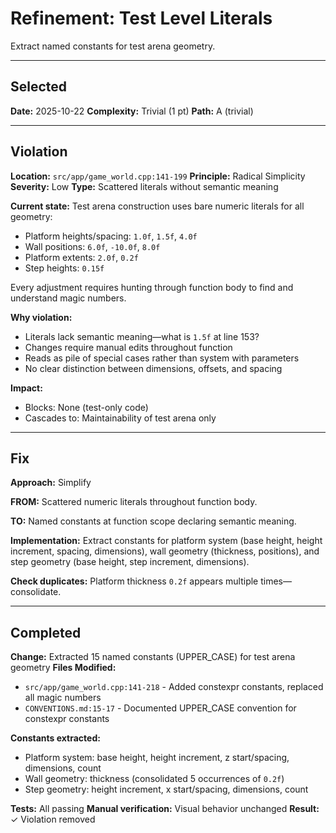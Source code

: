 # Refinement: Test Level Literals

Extract named constants for test arena geometry.

---

<!-- BEGIN: SELECT/SELECTED -->
## Selected

**Date:** 2025-10-22
**Complexity:** Trivial (1 pt)
**Path:** A (trivial)
<!-- END: SELECT/SELECTED -->

---

<!-- BEGIN: SELECT/VIOLATION -->
## Violation

**Location:** `src/app/game_world.cpp:141-199`
**Principle:** Radical Simplicity
**Severity:** Low
**Type:** Scattered literals without semantic meaning

**Current state:**
Test arena construction uses bare numeric literals for all geometry:
- Platform heights/spacing: `1.0f`, `1.5f`, `4.0f`
- Wall positions: `6.0f`, `-10.0f`, `8.0f`
- Platform extents: `2.0f`, `0.2f`
- Step heights: `0.15f`

Every adjustment requires hunting through function body to find and understand magic numbers.

**Why violation:**
- Literals lack semantic meaning—what is `1.5f` at line 153?
- Changes require manual edits throughout function
- Reads as pile of special cases rather than system with parameters
- No clear distinction between dimensions, offsets, and spacing

**Impact:**
- Blocks: None (test-only code)
- Cascades to: Maintainability of test arena only
<!-- END: SELECT/VIOLATION -->

---

<!-- BEGIN: SELECT/FIX -->
## Fix

**Approach:** Simplify

**FROM:** Scattered numeric literals throughout function body.

**TO:** Named constants at function scope declaring semantic meaning.

**Implementation:** Extract constants for platform system (base height, height increment, spacing, dimensions), wall geometry (thickness, positions), and step geometry (base height, step increment, dimensions).

**Check duplicates:** Platform thickness `0.2f` appears multiple times—consolidate.
<!-- END: SELECT/FIX -->

---

<!-- BEGIN: REFINE/COMPLETED -->
## Completed

**Change:** Extracted 15 named constants (UPPER_CASE) for test arena geometry
**Files Modified:**
- `src/app/game_world.cpp:141-218` - Added constexpr constants, replaced all magic numbers
- `CONVENTIONS.md:15-17` - Documented UPPER_CASE convention for constexpr constants

**Constants extracted:**
- Platform system: base height, height increment, z start/spacing, dimensions, count
- Wall geometry: thickness (consolidated 5 occurrences of `0.2f`)
- Step geometry: height increment, x start/spacing, dimensions, count

**Tests:** All passing
**Manual verification:** Visual behavior unchanged
**Result:** ✓ Violation removed
<!-- END: REFINE/COMPLETED -->
